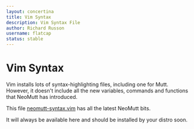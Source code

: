 ```yaml
---
layout: concertina
title: Vim Syntax
description: Vim Syntax File
author: Richard Russon
username: flatcap
status: stable
---
```


# Vim Syntax

Vim installs lots of syntax-highlighting files, including one for Mutt.
However, it doesn't include all the new variables, commands and functions that
NeoMutt has introduced.

This file
[neomutt-syntax.vim](https://github.com/neomutt/neomutt/blob/master/doc/neomutt-syntax.vim)
has all the latest NeoMutt bits.

It will always be available here and should be installed by your distro soon.

